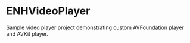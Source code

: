 # ENHVideoPlayer
Sample video player project demonstrating custom AVFoundation player and AVKit player.
